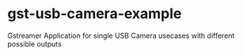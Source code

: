 # gst-usb-camera-example
Gstreamer Application for single USB Camera usecases with different possible outputs
